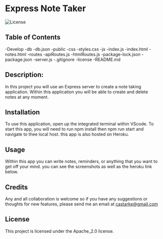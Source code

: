 # Express Note Taker
  ![License](https://img.shields.io/badge/license-Apache_2.0-blue.svg)

  ## Table of Contents
-Develop
  -db
    -db.json
-public
  -css
    -styles.css
  -js
    -index.js
-index.html
-notes.html
-routes
  -apiRoutes.js
  -htmlRoutes.js
-package-lock.json
-package.json
-server.js
-.gitignore
-license
-README.md

## Description:
  In this project you will use an Express server to create a note taking application. Within this application you will be able to create and delete notes at any moment.
## Installation
  To use this application, open up the integrated terminal within VScode. To start this app, you will need to run npm install then npm run start and navigate to thee local host. this app is also hosted on Heroku.
## Usage
  Within this app you can write notes, reminders, or anything that you want to get off your mind. you can see the screenshots as well as the heroku link below.
  
## Credits
  Any and all collaboration is welcome so if you have any suggestions or thoughts for new features, please send me an email at castarke@gmail.com
 ## License 

   
 This project is licensed under the Apache_2.0 license. 
